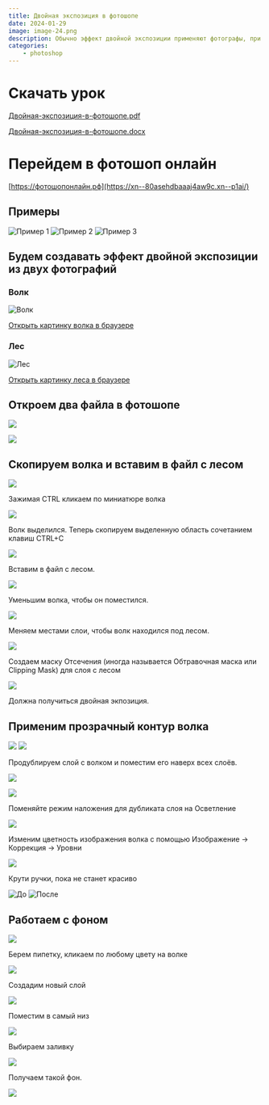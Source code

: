 ```yaml
---
title: Двойная экспозиция в фотошопе
date: 2024-01-29
image: image-24.png
description: Обычно эффект двойной экспозиции применяют фотографы, при этом ничего не используя, кроме своего фотоаппарата, с помощью которого они объединяют две различные фотографии, чтобы создать абстрактное и сюрреалистичное изображение. Тем не менее, мы также можем воспроизвести данный эффект в программе Photoshop, что даст нам дополнительные возможности для проведения коррекции и создания эффекта. Выполняя пошагово данный урок, вы самостоятельно создадите эффект двойной экспозиции. Мы совместим вместе две фотографии, используя обтравочные маски и технику работы с масками.
categories:
    - photoshop
---
```


# Скачать урок

[Двойная-экспозиция-в-фотошопе.pdf](Двойная-экспозиция-в-фотошопе.pdf)

[Двойная-экспозиция-в-фотошопе.docx](Двойная-экспозиция-в-фотошопе.docx)

# Перейдем в фотошоп онлайн

[https://фотошопонлайн.рф](https://xn--80asehdbaaaj4aw9c.xn--p1ai/)

## Примеры

![Пример 1](https://74foto.ru/800/600/http/i.pinimg.com/originals/37/ed/61/37ed61958a8435f6e16a5898fd43d5b5.jpg) ![Пример 2](https://rafael.studio/wp-content/uploads/2021/02/portret-v-dvojnoj-ehkspoziciej-2.jpg) ![Пример 3](https://insider.kelbyone.com/wp-content/uploads/2019/12/DoubleHero.jpg)

## Будем создавать эффект двойной экспозиции из двух фотографий

### Волк

![Волк](image.png)

[Открыть картинку волка в браузере](https://cdn131.picsart.com/282175409010211.png)

### Лес

![Лес](forest.jpg)

[Открыть картинку леса в браузере](https://lencodigitexer.github.io/p/двойная-экспозиция-в-фотошопе/forest.jpg)

## Откроем два файла в фотошопе

![](image-1.png)

![](image-2.png)

## Скопируем волка и вставим в файл с лесом

![](image-3.png)

Зажимая CTRL кликаем по миниатюре волка

![](image-4.png)

Волк выделился. Теперь скопируем выделенную область сочетанием клавиш CTRL+C

![](image-5.png)

Вставим в файл с лесом.

![](image-8.png)

Уменьшим волка, чтобы он поместился.

![](image-7.png)

Меняем местами слои, чтобы волк находился под лесом.

![](image-9.png)

Создаем маску Отсечения (иногда называется Обтравочная маска или Clipping Mask) для слоя с лесом

![](image-10.png)

Должна получиться двойная экпозиция.

## Применим прозрачный контур волка

![](image-11.png)
![](image-12.png)

Продублируем слой с волком и поместим его наверх всех слоёв.

![](image-13.png)

![](image-14.png)

Поменяйте режим наложения для дубликата слоя на Осветление

![](image-15.png)

Изменим цветность изображения волка с помощью  Изображение -> Коррекция -> Уровни

![](image-16.png)

Крути ручки, пока не станет красиво

![До](image-17.png) ![После](image-18.png)

## Работаем с фоном

![](image-19.png)

Берем пипетку, кликаем по любому цвету на волке

![](image-20.png)

Создадим новый слой

![](image-21.png)

Поместим в самый низ

![](image-22.png)

Выбираем заливку

![](image-23.png)

Получаем такой фон.

![](image-24.png)
